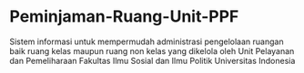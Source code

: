 # Peminjaman-Ruang-Unit-PPF
Sistem informasi untuk mempermudah administrasi pengelolaan ruangan baik ruang kelas maupun ruang non kelas yang dikelola oleh Unit Pelayanan dan Pemeliharaan Fakultas Ilmu Sosial dan Ilmu Politik Universitas Indonesia
